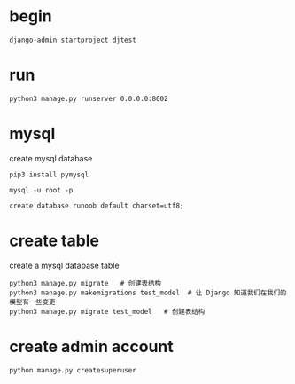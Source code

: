 # begin

```
django-admin startproject djtest
```

# run
```
python3 manage.py runserver 0.0.0.0:8002
```

# mysql
create mysql database
```
pip3 install pymysql

mysql -u root -p

create database runoob default charset=utf8;
```

# create table
create a mysql database table
```
python3 manage.py migrate   # 创建表结构
python3 manage.py makemigrations test_model  # 让 Django 知道我们在我们的模型有一些变更
python3 manage.py migrate test_model   # 创建表结构
```
# create admin account
```
python manage.py createsuperuser
```

